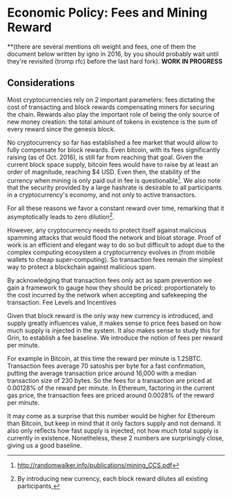 # Economic Policy: Fees and Mining Reward

**(there are several mentions oh weight and fees, one of them the document below written by igno in 2016, by you should probably wait until they're revisited (tromp rfc) before the last hard fork).
**WORK IN PROGRESS**

## Considerations

Most cryptocurrencies rely on 2 important parameters: fees dictating the cost of transacting and block rewards compensating miners for securing the chain. Rewards also play the important role of being the only source of new money creation: the total amount of tokens in existence is the sum of every reward since the genesis block.

No cryptocurrency so far has established a fee market that would allow to fully compensate for block rewards. Even bitcoin, with its fees significantly raising (as of Oct. 2016), is still far from reaching that goal. Given the current block space supply, bitcoin fees would have to raise by at least an order of magnitude, reaching $4 USD. Even then, the stability of the currency when mining is only paid out in fee is questionable[^1]. We also note that the security provided by a large hashrate is desirable to all participants in a cryptocurrency's economy, and not only to active transactors.

For all these reasons we favor a constant reward over time, remarking that it asymptotically leads to zero dilution[^2].

However, any cryptocurrency needs to protect itself against malicious spamming attacks that would flood the network and bloat storage. Proof of work is an efficient and elegant way to do so but difficult to adopt due to the complex computing ecosystem a cryptocurrency evolves in (from mobile wallets to cheap super-computing). So transaction fees remain the simplest way to protect a blockchain against malicious spam.

By acknowledging that transaction fees only act as spam prevention we gain a framework to gauge how they should be priced: proportionately to the cost incurred by the network when accepting and safekeeping the transaction.
Fee Levels and Incentives

Given that block reward is the only way new currency is introduced, and supply greatly influences value, it makes sense to price fees based on how much supply is injected in the system. It also makes sense to study this for Grin, to establish a fee baseline. We introduce the notion of fees per reward per minute.

For example in Bitcoin, at this time the reward per minute is 1.25BTC. Transaction fees average 70 satoshis per byte for a fast confirmation, putting the average transaction price around 16,000 with a median transaction size of 230 bytes. So the fees for a transaction are priced at 0.00128% of the reward per minute. In Ethereum, factoring in the current gas price, the transaction fees are priced around 0.0028% of the reward per minute.

It may come as a surprise that this number would be higher for Ethereum than Bitcoin, but keep in mind that it only factors supply and not demand. It also only reflects how fast supply is injected, not how much total supply is currently in existence. Nonetheless, these 2 numbers are surprisingly close, giving us a good baseline.

[^1]: http://randomwalker.info/publications/mining_CCS.pdf
[^2]: By introducing new currency, each block reward dilutes all existing participants,
